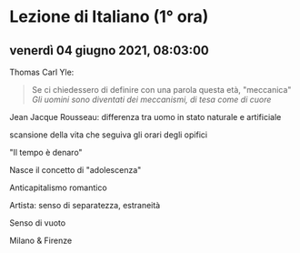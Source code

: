 
# Lezione di Italiano (1° ora)

## venerdì 04 giugno 2021, 08:03:00


Thomas Carl Yle:
> Se ci chiedessero di definire con una parola questa età, "meccanica"
> *Gli uomini sono diventati dei meccanismi, di tesa come di cuore*

Jean Jacque Rousseau: differenza tra uomo in stato naturale e artificiale

scansione della vita che seguiva gli orari degli opifici

"Il tempo è denaro"


Nasce il concetto di "adolescenza"

Anticapitalismo romantico


Artista: senso di separatezza, estraneità

Senso di vuoto

Milano & Firenze
<!--stackedit_data:
eyJoaXN0b3J5IjpbODk2MDE4NTEsOTUyNzE3MjEwLC0xNzk1OD
M5MzY2LDY2MTA1MzQ5NSwtMTI0NTk3MTg5OF19
-->